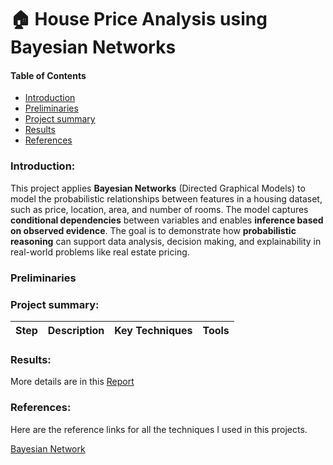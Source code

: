 # 🏠 House Price Analysis using Bayesian Networks
####  Table of Contents
- [Introduction](#Introduction)
- [Preliminaries](#Preliminaries)
- [Project summary](#Project-summary)
- [Results](#Results)
- [References](#References)
### Introduction:
This project applies **Bayesian Networks** (Directed Graphical Models) to model the probabilistic relationships between features in a housing dataset, such as price, location, area, and number of rooms. The model captures **conditional dependencies** between variables and enables **inference based on observed evidence**. The goal is to demonstrate how **probabilistic reasoning** can support data analysis, decision making, and explainability in real-world problems like real estate pricing.
### Preliminaries
### Project summary:
|Step| Description | Key Techniques | Tools|
|---|---|---|---|

### Results: 
More details are in this [Report](https://github.com/taitran0102/House-price-analysis-with-BN/blob/main/report_latex/Report.pdf)

### References:
Here are the reference links for all the techniques I used in this projects.

[Bayesian Network](https://www.bnlearn.com/)
